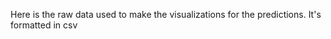 Here is the raw data used to make the visualizations for the predictions. 
    It's formatted in csv
